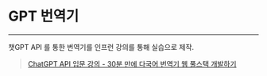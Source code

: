# GPT 번역기

---

챗GPT API 를 통한 번역기를 인프런 강의를 통해 실습으로 제작.


> [ChatGPT API 입문 강의 - 30분 만에 다국어 번역기 웹 풀스택 개발하기](https://www.inflearn.com/course/chatgpt-%EB%8B%A4%EA%B5%AD%EC%96%B4-%EB%B2%88%EC%97%AD%EA%B8%B0-%EC%9B%B9%EA%B0%9C%EB%B0%9C/dashboard)